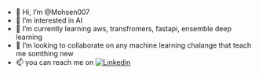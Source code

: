 - 👋 Hi, I’m @Mohsen007
- 👀 I’m interested in AI
- 🌱 I’m currently learning aws, transfromers, fastapi, ensemble deep learning
- 💞️ I’m looking to collaborate on any machine learning chalange that teach me somthing new
- 📫 you can reach me on [![Linkedin](https://img.shields.io/badge/LinkedIn-0077B5?style=for-the-badge&logo=linkedin&logoColor=white)][1]
<!---
Mohsen007/Mohsen007 is a ✨ special ✨ repository because its `README.md` (this file) appears on your GitHub profile.
You can click the Preview link to take a look at your changes.
--->
[1]: https://www.linkedin.com/in/-khosmohsenroabadi-606a8358
